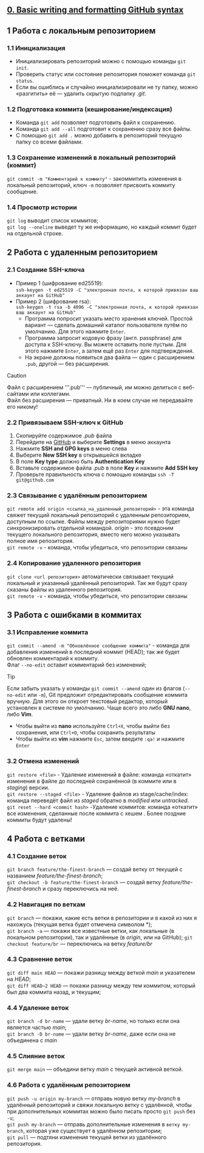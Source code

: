 ## [0. Basic writing and formatting GitHub syntax](https://docs.github.com/en/get-started/writing-on-github/getting-started-with-writing-and-formatting-on-github/basic-writing-and-formatting-syntax)
## 1 Работа с локальным репозиторием
### 1.1 Инициализация  
- Инициализировать репозиторий можно с помощью команды ```git init```.  
- Проверить статус или состояние репозитория поможет команда ```git status```.  
- Если вы ошиблись и случайно инициализировали не ту папку, можно «разгитить» её — удалить скрытую подпапку *.git*.  

### 1.2  Подготовка коммита (кеширование/индексация)
- Команда ```git add``` позволяет подготовить файл к сохранению.  
- Команда ```git add --all``` подготовит к сохранению сразу все файлы.  
- С помощью ```git add .``` можно добавить в репозиторий текущую папку со всеми файлами.  

### 1.3 Сохранение изменений в локальный репозиторий (коммит)  
```git commit -m "Комментарий к коммиту"``` - закоммитить изменения в локальный репозиторий, ключ ```-m``` позволяет присвоить коммиту сообщение.  

### 1.4 Просмотр истории  
```git log``` выводит список коммитов;  
```git log --oneline``` выведет ту же информацию, но каждый коммит будет на отдельной строке.  


## 2 Работа с удаленным репозиторием  
### 2.1 Создание SSH-ключа  
- Пример 1 (шифрование ed25519):  
```ssh-keygen -t ed25519 -C "электронная почта, к которой привязан ваш аккаунт на GitHub"```  
- Пример 2 (шифрование rsa):  
```ssh-keygen -t rsa -b 4096 -C "электронная почта, к которой привязан ваш аккаунт на GitHub" ```  
   * Программа попросит указать место хранения ключей. Простой вариант — сделать домашний каталог пользователя путём по умолчанию. Для этого нажмите ```Enter```.  
   * Программа запросит кодовую фразу (англ. passphrase) для доступа к SSH-ключу. Вы можете оставить поле пустым. Для этого нажмите ```Enter```, а затем ещё раз ```Enter``` для подтверждения.  
   * На экране должны появиться два файла — один с расширением ```.pub```, другой — без расширения.  
> [!CAUTION]  
> Файл с расширением '''.pub''' — публичный, им можно делиться с веб-сайтами или коллегами.  
> Файл без расширения — приватный. Ни в коем случае не передавайте его никому!  

### 2.2 Привязываем SSH-ключ к GitHub  
  1. Скопируйте содержимое *.pub* файла  
  2. Перейдите на [GitHub](https://github.com/) и выберите **Settings** в меню аккаунта  
  3. Нажмите **SSH and GPG keys** в меню слева  
  4. Выберите **New SSH key** в открывшейся вкладке  
  5. В поле **Key type** должно быть **Authentication Key**  
  6. Вставьте содержимое файла *.pub* в поле **Key** и нажмите **Add SSH key**  
  7. Проверьте правильность ключа с помощью команды ```ssh -T git@github.com```  

### 2.3 Связывание с удалённым репозиторием  
```git remote add origin <ссылка_на_удаленный_репозиторий>``` - эта команда свяжет текущий локальный репозиторий с удаленным репозиторием, доступным по ссылке. Файлы между репозиториями нужно будет синхронизировать отдельной командой. *origin* - это псевдоним текущего локального репозитория, вместо него можно указывать полное имя репозитория.  
```git remote -v``` - команда, чтобы убедиться, что репозитории связаны  

### 2.4 Копирование удаленного репозитория  
```git clone <url репозитория>``` автоматически связывает текущий локальный и указанный удалённый репозиторий. Так же будут сразу сказаны файлы из удаленного репозитория.  
```git remote -v``` - команда, чтобы убедиться, что репозитории связаны  


## 3 Работа с ошибками в коммитах  
### 3.1 Исправление коммита   
```git commit --amend -m "Обновлённое сообщение коммита"``` - команда для добавления изменений в последний коммит (HEAD); так же будет обновлен комментарий к коммиту.  
Флаг ```--no-edit``` оставит комментарий без изменений;   
> [!TIP]  
> Если забыть указать у команды ```git commit --amend``` один из флагов (```--no-edit``` или ```-m```), Git предложит отредактировать сообщение коммита вручную. Для этого он откроет текстовый редактор, который установлен в системе по умолчанию. Чаще всего это либо **GNU nano**, либо **Vim**.  
> * Чтобы выйти из **nano** используйте ```Ctrl+X```, чтобы выйти без сохранения, или ```Ctrl+O```, чтобы сохранить результаты  
> * Чтобы выйти из **vim** нажмите ```Esc```, затем введите ```:qa!``` и нажмите ```Enter```  

### 3.2 Отмена изменений  
```git restore <file>``` - Удаление изменений в файле: команда «откатит» изменения в файле до последней сохранённой (в коммите или в *staging*) версии.  
```git restore --staged <file>``` - Удаление файлов из stage/cache/index: команда переведёт файл из *staged* обратно в *modified* или *untracked*.  
```git reset --hard <commit hash>``` -Удаление коммитов: команда «откатит» все изменения, сделанные после коммита с хешем *<hash>*. Более поздние коммиты будут удалены!  


## 4 Работа с ветками  
### 4.1 Создание веток
```git branch feature/the-finest-branch``` — создай ветку от текущей с названием *feature/the-finest-branch*;  
```git checkout -b feature/the-finest-branch``` — создай ветку *feature/the-finest-branch* и сразу переключись на неё.  
### 4.2 Навигация по веткам
```git branch``` — покажи, какие есть ветки в репозитории и в какой из них я нахожусь (текущая ветка будет отмечена символом *);  
```git branch -a``` — покажи все известные ветки, как локальные (в локальном репозитории), так и удалённые (в *origin*, или на GitHub);
```git checkout feature/br``` — переключись на ветку *feature/br*  
### 4.3 Сравнение веток
```git diff main HEAD``` — покажи разницу между веткой *main* и указателем на *HEAD*;  
```git diff HEAD~2 HEAD``` — покажи разницу между тем коммитом, который был два коммита назад, и текущим;  
### 4.4 Удаление веток
```git branch -d br-name``` — удали ветку *br-name*, но только если она является частью *main*;  
```git branch -D br-name``` — удали ветку *br-name*, даже если она не объединена с *main*  
### 4.5 Слияние веток
```git merge main``` — объедини ветку *main* с текущей активной веткой.  
### 4.6 Работа с удалённым репозиторием
```git push -u origin my-branch``` — отправь новую ветку *my-branch* в удалённый репозиторий и свяжи локальную ветку с удалённой, чтобы при дополнительных коммитах можно было писать просто ```git push``` без ```-u```;  
```git push my-branch``` — отправь дополнительные изменения в ```ветку my-branch```, которая уже существует в удалённом репозитории;  
```git pull``` — подтяни изменения текущей ветки из удалённого репозитория.  

